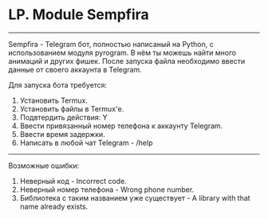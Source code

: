 # LP. Module Sempfira
-------------------------------------------------------------------------------------------
                                 
Sempfira - Telegram бот, полностью написаный на Python, с использованием модуля pyrogram.
В нём ты можешь найти много анимаций и других фишек.
После запуска файла необходимо ввести данные от своего аккаунта в Telegram.
 
 Для запуска бота требуется:
1. Установить Termux.
2. Установить файлы в Termux'е.
3. Подвтердить действия: Y
4. Ввести привязанный номер телефона к аккаунту Telegram.
5. Ввести время задержки.
6. Написать в любой чат Telegram - /help

-------------------------------------------------------------------------------------------

Возможные ошибки:
1. Неверный код - Incorrect code.
2. Неверный номер телефона - Wrong phone number.
3. Библиотека с таким названием уже существует - A library with that name already exists.
